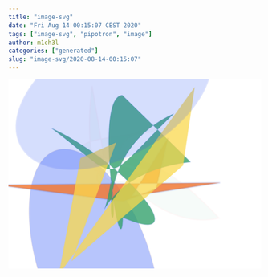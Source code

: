 ```yaml
---
title: "image-svg"
date: "Fri Aug 14 00:15:07 CEST 2020"
tags: ["image-svg", "pipotron", "image"]
author: m1ch3l
categories: ["generated"]
slug: "image-svg/2020-08-14-00:15:07"
---
```


![](image.svg)
